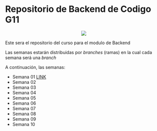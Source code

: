 # Repositorio de Backend de Codigo G11

<p align="center">
    <img src="https://assets.website-files.com/624b2bd5b7be89e20392d489/624b37b08ca87609798e03a6_codigo-logo-blanco.svg">
    </p>

Este sera el repositorio del curso para el modulo de Backend

Las semanas estarán distribuidas por _branches_ (ramas) en la cual cada semana será una _branch_

A continuación, las semanas:

- Semana 01 [LINK](https://www.google.com)
- Semana 02 
- Semana 03
- Semana 04
- Semana 05
- Semana 06
- Semana 07
- Semana 08
- Semana 09
- Semana 10